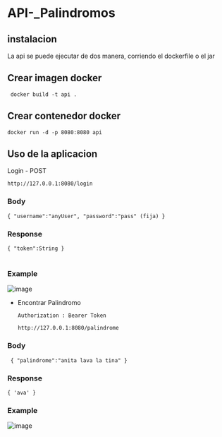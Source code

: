 # API-_Palindromos

## instalacion

La api se puede ejecutar de dos manera, corriendo el dockerfile o el jar

## Crear imagen docker

` docker build -t api .`


## Crear contenedor docker

` docker run -d -p 8080:8080 api `


## Uso de la aplicacion

Login - POST

  `http://127.0.0.1:8080/login`
  
### Body
`
 {
  "username":"anyUser",
  "password":"pass" (fija)
 } 
 ` 
 ### Response
 
`
 {
  "token":String
 } 
 ` 
 <br><br>
 ### Example
![image](https://user-images.githubusercontent.com/51394121/200145046-fbdbf69e-59c2-4ab5-9bcc-290e0cd71e47.png)


- Encontrar Palindromo
  
  `Authorization : Bearer Token`
  
  `http://127.0.0.1:8080/palindrome`
  
 ### Body
`
    {
       "palindrome":"anita lava la tina"
     }`
### Response

`{
'ava'
}`

 ### Example
![image](https://user-images.githubusercontent.com/51394121/200146199-14d568aa-6944-4c69-a3e2-a453c2bed41c.png)
